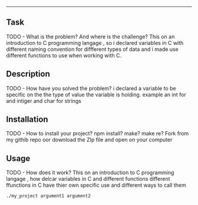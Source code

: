 ***

## Task
TODO - What is the problem? And where is the challenge?
This on an introduction to C programming langage , so i declared variables in C with different naming convention for diffferent types of data 
and i made use different functions to use when working with C. 

## Description
TODO - How have you solved the problem?
i declared a variable to be specific on the the type of value the variable is holding.
example an int for and intiger and char for strings

## Installation
TODO - How to install your project? npm install? make? make re?
Fork from my githib repo oor download the ZIp file and open on your computer 

## Usage
TODO - How does it work?
This on an introduction to C programming langage , how delcar variables in C and different functions
different ffunctions in C have thier own specific use and different ways to call them

```
./my_project argument1 argument2
```